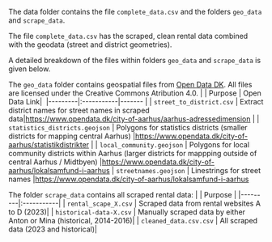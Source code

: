 The data folder contains the file ```complete_data.csv```  and the folders ```geo_data``` and ```scrape_data```. 

The file ```complete_data.csv``` has the scraped, clean rental data combined with the geodata (street and district geometries).


A detailed breakdown of the files within folders ```geo_data``` and ```scrape_data``` is given below.


The ```geo_data``` folder contains geospatial files from [Open Data DK](https://www.opendata.dk/hvad-er-open-data-dk). All files are licensed under the Creative Commons Atribution 4.0. 
| | Purpose | Open Data Link| 
|---------|:-----------|------- |
| ```street_to_district.csv``` | Extract district names for street names in scraped data|https://www.opendata.dk/city-of-aarhus/aarhus-adressedimension  |
| ```statistics_districts.geojson``` | Polygons for statistics districts (smaller districts for mapping central Aarhus)  |https://www.opendata.dk/city-of-aarhus/statistikdistrikter  |
| ```local_community.geojson``` | Polygons for local community districts within Aarhus (larger districts for mappping outside of central Aarhus / Midtbyen)  |https://www.opendata.dk/city-of-aarhus/lokalsamfund-i-aarhus 
| ```streetnames.geojson``` | Linestrings for street names |https://www.opendata.dk/city-of-aarhus/lokalsamfund-i-aarhus 


The folder ```scrape_data``` contains all scraped rental data:
| | Purpose |
|---------|:-----------|
| ```rental_scape_X.csv``` | Scraped data from rental websites A to D (2023)|
| ```historical-data-X.csv``` | Manually scraped data by either Anton or Mina (historical, 2014-2016)| 
| ```cleaned_data.csv.csv``` | All scraped data (2023 and historical)| 